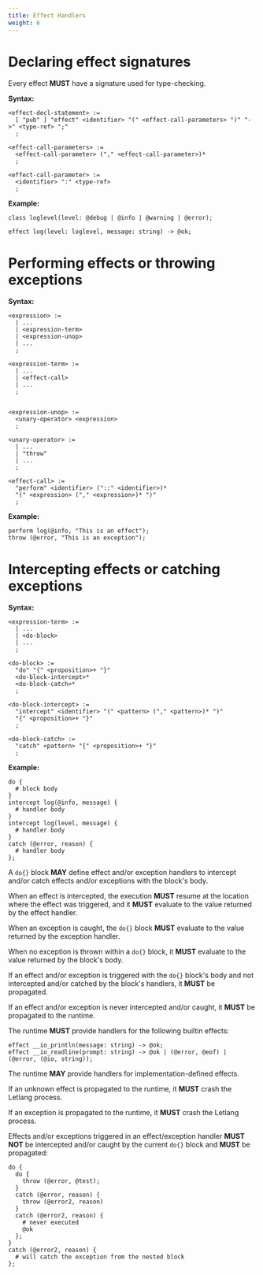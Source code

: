 ```yaml
---
title: Effect Handlers
weight: 6
---
```


# Declaring effect signatures

Every effect **MUST** have a signature used for type-checking.

**Syntax:**

```bnf
<effect-decl-statement> :=
  [ "pub" ] "effect" <identifier> "(" <effect-call-parameters> ")" "->" <type-ref> ";"
  ;

<effect-call-parameters> :=
  <effect-call-parameter> ("," <effect-call-parameter>)*
  ;

<effect-call-parameter> :=
  <identifier> ":" <type-ref>
  ;
```

**Example:**

```letlang
class loglevel(level: @debug | @info | @warning | @error);

effect log(level: loglevel, message: string) -> @ok;
```

# Performing effects or throwing exceptions

**Syntax:**

```bnf
<expression> :=
  | ...
  | <expression-term>
  | <expression-unop>
  | ...
  ;

<expression-term> :=
  | ...
  | <effect-call>
  | ...
  ;


<expression-unop> :=
  <unary-operator> <expression>
  ;

<unary-operator> :=
  | ...
  | "throw"
  | ...
  ;

<effect-call> :=
  "perform" <identifier> ("::" <identifier>)*
  "(" <expression> ("," <expression>)* ")"
  ;
```

**Example:**

```letlang
perform log(@info, "This is an effect");
throw (@error, "This is an exception");
```

# Intercepting effects or catching exceptions

**Syntax:**

```bnf
<expression-term> :=
  | ...
  | <do-block>
  | ...
  ;

<do-block> :=
  "do" "{" <proposition>+ "}"
  <do-block-intercept>*
  <do-block-catch>*
  ;

<do-block-intercept> :=
  "intercept" <identifier> "(" <pattern> ("," <pattern>)* ")"
  "{" <proposition>+ "}"
  ;

<do-block-catch> :=
  "catch" <pattern> "{" <proposition>+ "}"
  ;
```

**Example:**

```letlang
do {
  # block body
}
intercept log(@info, message) {
  # handler body
}
intercept log(level, message) {
  # handler body
}
catch (@error, reason) {
  # handler body
};
```

A `do{}` block **MAY** define effect and/or exception handlers to intercept
and/or catch effects and/or exceptions with the block's body.

When an effect is intercepted, the execution **MUST** resume at the location
where the effect was triggered, and it **MUST** evaluate to the value returned
by the effect handler.

When an exception is caught, the `do{}` block **MUST** evaluate to the value
returned by the exception handler.

When no exception is thrown within a `do{}` block, it **MUST** evaluate to the
value returned by the block's body.

If an effect and/or exception is triggered with the `do{}` block's body and not
intercepted and/or catched by the block's handlers, it **MUST** be propagated.

If an effect and/or exception is never intercepted and/or caught, it **MUST** be
propagated to the runtime.

The runtime **MUST** provide handlers for the following builtin effects:

```letlang
effect __io_println(message: string) -> @ok;
effect __io_readline(prompt: string) -> @ok | (@error, @eof) | (@error, (@io, string));
```

The runtime **MAY** provide handlers for implementation-defined effects.

If an unknown effect is propagated to the runtime, it **MUST** crash the Letlang
process.

If an exception is propagated to the runtime, it **MUST** crash the Letlang
process.

Effects and/or exceptions triggered in an effect/exception handler **MUST NOT**
be intercepted and/or caught by the current `do{}` block and **MUST** be
propagated:

```letlang
do {
  do {
    throw (@error, @test);
  }
  catch (@error, reason) {
    throw (@error2, reason)
  }
  catch (@error2, reason) {
    # never executed
    @ok
  };
}
catch (@error2, reason) {
  # will catch the exception from the nested block
};
```
